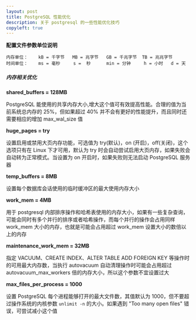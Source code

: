 ```yaml
---
layout: post
title: PostgreSQL 性能优化
description: 关于 postgresql 的一些性能优化技巧
copyleft: true
---
```


**配置文件参数单位说明**

    内存单位：    kB = 千字节   MB = 兆字节   GB = 千兆字节  TB = 兆兆字节
    时间单位：    ms = 毫秒     s =  秒      min = 分钟     h = 小时   d = 天

##### 内存相关优化

**shared_buffers = 128MB**

PostgreSQL 能使用的共享内存大小,增大这个值可有效提高性能。合理的值为当前系统总内存的 25%，但如果超过 40% 并不会有更好的性能提升，而且同时还需要相应的增加 max_wal_size 值

**huge_pages = try**

设置启用或禁用大页内存功能，可选值为 try(默认)，on (开启)，off(关闭)，这个选项只有在 Linux 下才可用，默认为 try 时会自动尝试启用大页内存，如果失败会自动转为正常模式。当设置为 on 开启时，如果失败则无法启动 PostgreSQL 服务器

**temp_buffers = 8MB**

设置每个数据库会话使用的临时缓冲区的最大使用内存大小

**work_mem = 4MB**

用于 postgresql 内部排序操作和哈希表使用的内存大小，如果有一些复杂查询，可能会同时有多个并行的排序或者哈希操作，而每个并行的操作会占用同样 work_mem 大小的内存，也就是可能会占用超过 work_mem 设置大小的数倍以上的内存

**maintenance_work_mem = 32MB**

指定 VACUUM、CREATE INDEX、ALTER TABLE ADD FOREIGN KEY 等操作时的可用最大内存数，当执行 autovacuum 自动清理操作时可能会占用超过 autovacuum_max_workers 倍的内存大小，所以这个参数不宜设置过大

**max_files_per_process = 1000**

设置 PostgreSQL 每个进程能够打开的最大文件数，其值默认为 1000，但不要超过操作系统的内核参数 `unlimit -n` 的大小。如果遇到 "Too many open files" 错误，可尝试减小这个值

